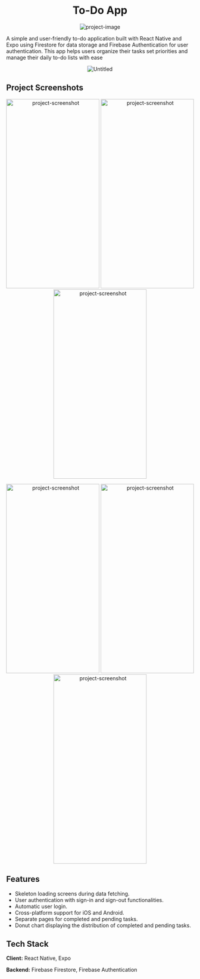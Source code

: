 <h1 align="center" id="title">To-Do App</h1>

<p align="center"><img src="https://socialify.git.ci/fatmabostan/todo-App/image?description=1&amp;descriptionEditable=A%20full-stack%20to-do%20app%20built%20with%20React%20Native%20and%20Firebase.&amp;font=Source%20Code%20Pro&amp;language=1&amp;name=1&amp;owner=1&amp;pattern=Solid&amp;theme=Dark" alt="project-image"></p>


<p id="description">A simple and user-friendly to-do application built with React Native and Expo using Firestore for data storage and Firebase Authentication for user authentication. This app helps users organize their tasks set priorities and manage their daily to-do lists with ease</p>

<p align="center"><img src="https://i.ibb.co/1Rv4XYp/Untitled.jpg" alt="Untitled" border="0" /></p>



## Project Screenshots

<p align="center"><img src="https://i.ibb.co/1RsygNb/Untitled.jpg" alt="project-screenshot" width="250" height="508/"> <img src="https://i.ibb.co/rtrxTyq/Untitled2.jpg" alt="project-screenshot" width="250" height="508/"> <img src="https://i.ibb.co/4WHvd2Z/Untitled3.jpg" alt="project-screenshot" width="250" height="508/"> </p>
<p align="center"><img src="https://i.ibb.co/xSqkwCs/Untitled4.jpg" alt="project-screenshot" width="250" height="508/"> <img src="https://i.ibb.co/pRJqZ1q/Untitled5.jpg" alt="project-screenshot" width="250" height="508/"> <img src="https://i.ibb.co/M7nXLqP/Untitled6.jpg" alt="project-screenshot" width="250" height="508/"></p>


## Features

- Skeleton loading screens during data fetching.
- User authentication with sign-in and sign-out functionalities.
- Automatic user login.
- Cross-platform support for iOS and Android.
- Separate pages for completed and pending tasks.
- Donut chart displaying the distribution of completed and pending tasks.


## Tech Stack

**Client:** React Native, Expo

**Backend:** Firebase Firestore, Firebase Authentication



